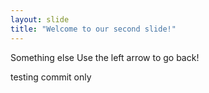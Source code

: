 ```yaml
---
layout: slide
title: "Welcome to our second slide!"
---
```

Something else
Use the left arrow to go back!

testing commit only